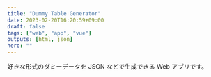 ```yaml
---
title: "Dummy Table Generator"
date: 2023-02-20T16:20:59+09:00
draft: false
tags: ["web", "app", "vue"]
outputs: [html, json]
hero: ""
---
```


好きな形式のダミーデータを JSON などで生成できる Web アプリです。
